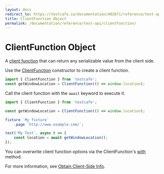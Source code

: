 ```yaml
---
layout: docs
redirect_to: https://testcafe.io/documentation/402671/reference/test-api/clientfunction
title: ClientFunction Object
permalink: /documentation/reference/test-api/clientfunction/
---
```

# ClientFunction Object

A [client function](../../../guides/basic-guides/obtain-client-side-info.md) that can return any serializable value from the client side.

Use the [ClientFunction](constructor.md) constructor to create a client function.

```js
import { ClientFunction } from 'testcafe';
const getWindowLocation = ClientFunction(() => window.location);
```

Call the client function with the `await` keyword to execute it.

```js
import { ClientFunction } from 'testcafe';

const getWindowLocation = ClientFunction(() => window.location);

fixture `My fixture`
    .page `http://www.example.com/`;

test('My Test', async t => {
    const location = await getWindowLocation();
});
```

You can overwrite client function options via the ClientFunction's [with](with.md) method.

For more information, see [Obtain Client-Side Info](../../../guides/basic-guides/obtain-client-side-info.md).
